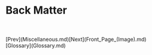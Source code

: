 # Back Matter #
 <br/>
 <br/>
[Prev](Miscellaneous.md)[Next](Front_Page_(Image).md) <br/>
[Glossary](Glossary.md) <br/><br/>
